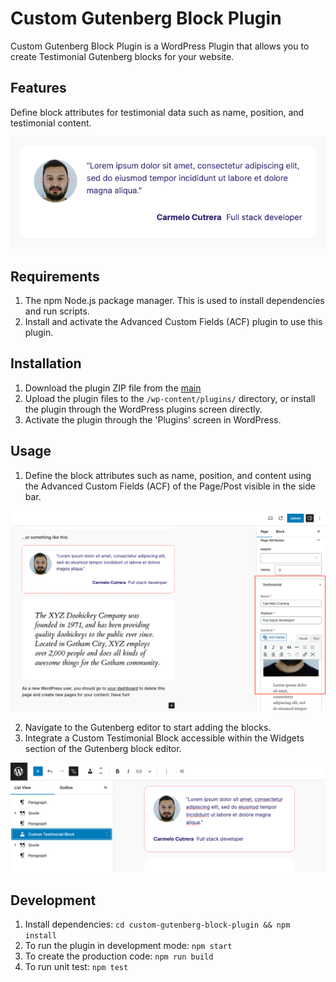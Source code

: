 # Custom Gutenberg Block Plugin

Custom Gutenberg Block Plugin is a WordPress Plugin that allows you to create Testimonial Gutenberg blocks for your website.

## Features

Define block attributes for testimonial data such as name, position, and testimonial content.

![](/assets/screenshot-2.png)

## Requirements

1. The npm Node.js package manager. This is used to install dependencies and run scripts.
2. Install and activate the Advanced Custom Fields (ACF) plugin to use this plugin.

## Installation

1. Download the plugin ZIP file from the [main](https://github.com/oracolo81/custom-gutenberg-block/archive/refs/heads/main.zip)
2. Upload the plugin files to the `/wp-content/plugins/` directory, or install the plugin through the WordPress plugins screen directly.
3. Activate the plugin through the 'Plugins' screen in WordPress.

## Usage

1. Define the block attributes such as name, position, and content using the Advanced Custom Fields (ACF) of the Page/Post visible in the side bar.

![](/assets/screenshot-3.png)

2. Navigate to the Gutenberg editor to start adding the blocks.
3. Integrate a Custom Testimonial Block accessible within the Widgets section of the Gutenberg block editor.

![](/assets/screenshot-1.png)

## Development

1. Install dependencies: `cd custom-gutenberg-block-plugin && npm install`
2. To run the plugin in development mode: `npm start`
3. To create the production code: `npm run build`
4. To run unit test: `npm test`
